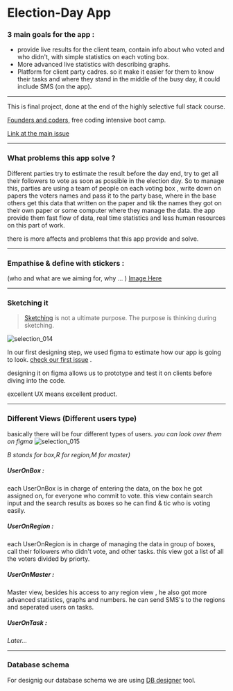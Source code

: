 # **Election-Day App**
### 3 main goals for the app :
- provide live results for the client team, contain info about who voted and who didn't, with simple statistics on each voting box.
- More advanced live statistics with describing graphs.
-  Platform for client party cadres. so it make it easier for them to know their tasks and where they stand in the middle of the busy day, it could include SMS (on the app). 

________
This is final project,
done at the end of the  highly selective full stack course.

[Founders and coders,](https://foundersandcoders.com) free coding intensive boot camp.

 [
Link at the main issue](https://github.com/foundersandcoders/nazareth-project-leads/issues/13)
________
### What problems this app solve ?
Different parties try to estimate the result before the day end,
try to get all their followers to vote as soon as possible in the election day.
So to manage this, parties are using a team of people on each voting box , 
write down on papers the voters names and pass it to the party base,
where in the base others get this data that written on the paper and tik the names they got on their own paper or some computer where they manage the data.
the app provide them fast flow of data, real time statistics and less human resources on this part of work.

there is more affects and problems that this app provide and solve.
________
### Empathise & define with stickers : 
(who and what are we aiming for, why ... )
[Image Here](https://user-images.githubusercontent.com/36166288/45060191-9b84d180-b0a7-11e8-8414-43f603b390f1.jpeg)
________
### Sketching it
> [Sketching](https://medium.com/@yedantao/sketching-it-41c210ca9a90) is not a ultimate purpose. The purpose is thinking during sketching. 

![selection_014](https://user-images.githubusercontent.com/36166288/45060602-41850b80-b0a9-11e8-8bfd-5fedd93e8873.png)

In our first designing step, 
we used figma to estimate how our app is going to look.
[check our first issue](https://github.com/tawfiknasser/Election-Day-App/issues/1) .

designing it on figma allows us to prototype and test it on clients before diving into the code.

excellent UX means excellent product.


________

### Different Views (Different users type)
basically there will be four different types of users.
_you can look over them on figma_
 ![selection_015](https://user-images.githubusercontent.com/36166288/45102481-85722200-b136-11e8-8852-cac4b707926d.png)
 
_B stands for box,R for region,M for master)_

##### UserOnBox :
each UserOnBox is in charge of entering the data,
on the box he got assigned on,
for everyone who commit to vote.
this view contain search input and the search results as boxes so he can find & tic who is voting easily.

##### UserOnRegion :
each UserOnRegion is in charge of managing the data in group of boxes,
call their followers who didn't vote, 
and other tasks.
this view got a list of all the voters divided by priorty.

##### UserOnMaster : 
Master view,
besides his access to any region view ,
he also got more advanced statistics, graphs and numbers.
he can send SMS's to the regions and seperated users on tasks.

##### UserOnTask :
_Later..._
_____
### Database schema
For designig our database schema we are using [DB designer](https://www.dbdesigner.net) tool.


